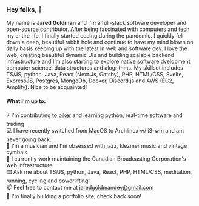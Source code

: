 ### Hey folks, :wave:

My name is **Jared Goldman** and I'm a full-stack software developer and open-source contributor. After being fascinated with computers and tech my entire life, I finally started coding during the pandemic. I quickly fell down a deep, beautiful rabbit hole and continue to have my mind blown on daily basis keeping up with the latest in web and software dev. I love the web, creating beautiful dynamic UIs and building scalable backend infrastructure and
I'm also starting to explore native software dvelopment computer science, data structures and alogrithms. My skillset includes TS/JS, python, Java, React (Next.Js, Gatsby), PHP, HTML/CSS, Svelte, ExpressJS, Postgres, MongoDb, Docker, Discord.js and AWS (EC2, Amplify). Nice to be acquainted!

#### What I'm up to:

:zap: I'm contributing to [piker](https://github.com/pikers/piker) and learning python, real-time software and trading  
:computer: I have recently switched from MacOS to Archlinux w/ i3-wm and am never going back.    
:drum: I'm a musician and I'm obsessed with jazz, klezmer music and vintage cymbals   
:office: I currently work maintaining the Canadian Broadcasting Corporation's web infrastructure  
:keyboard: Ask me about TS/JS, python, Java, React, PHP, HTML/CSS, meditation, running, cycling and powerlifting!  
:mailbox: Feel free to contact me at jaredgoldmandev@gmail.com  
:muscle: I'm finally building a portfolio site, check back soon!  
